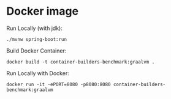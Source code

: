 # Docker image

Run Locally (with jdk):
```
./mvnw spring-boot:run
```

Build Docker Container:
```
docker build -t container-builders-benchmark:graalvm .
```

Run Locally with Docker:
```
docker run -it -ePORT=8080 -p8080:8080 container-builders-benchmark:graalvm
```
